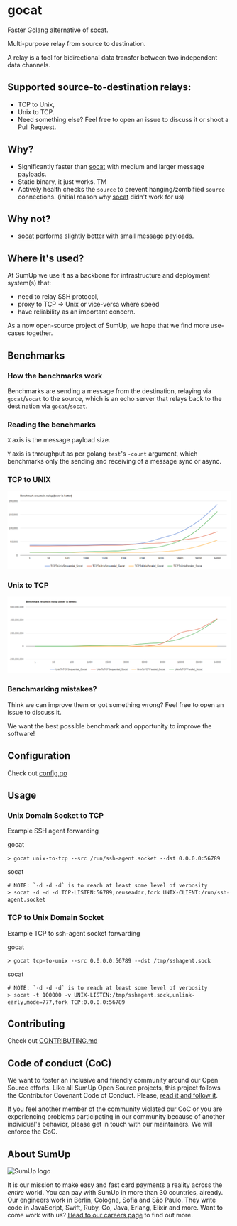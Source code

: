 # gocat

Faster Golang alternative of [socat].

Multi-purpose relay from source to destination.

A relay is a tool for bidirectional data transfer between two independent data
channels.

## Supported source-to-destination relays:

* TCP to Unix,
* Unix to TCP.
* Need something else? Feel free to open an issue to discuss it or shoot a Pull Request.

## Why?

* Significantly faster than [socat] with medium and larger message payloads.
* Static binary, it just works. TM
* Actively health checks the `source` to prevent hanging/zombified `source` connections. (initial reason why [socat] didn't work for us)

## Why not?

* [socat] performs slightly better with small message payloads.

## Where it's used?

At SumUp we use it as a backbone for infrastructure and deployment system(s) that:
* need to relay SSH protocol, 
* proxy to TCP -> Unix or vice-versa where speed
* have reliability as an important concern.

As a now open-source project of SumUp, we hope that we find more use-cases together.

## Benchmarks

### How the benchmarks work

Benchmarks are sending a message from the destination, relaying via `gocat`/`socat` 
 to the source, which is an echo server that relays back to the destination via `gocat`/`socat`.
 
### Reading the benchmarks

`X` axis is the message payload size.

`Y` axis is throughput as per golang `test`'s `-count` argument, which benchmarks only
 the sending and receiving of a message sync or async.

### TCP to UNIX

![tcp-to-unix](/assets/tcp-to-unix.png)

### Unix to TCP

![unix-to-tcp](/assets/unix-to-tcp.png)

### Benchmarking mistakes?

Think we can improve them or got something wrong? Feel free to open an issue to discuss it.

We want the best possible benchmark and opportunity to improve the software!

## Configuration

Check out [config.go](./internal/config/config.go)

## Usage

### Unix Domain Socket to TCP

Example SSH agent forwarding

gocat

```shell
> gocat unix-to-tcp --src /run/ssh-agent.socket --dst 0.0.0.0:56789
```

socat

```shell
# NOTE: `-d -d -d` is to reach at least some level of verbosity
> socat -d -d -d TCP-LISTEN:56789,reuseaddr,fork UNIX-CLIENT:/run/ssh-agent.socket
```

### TCP to Unix Domain Socket

Example TCP to ssh-agent socket forwarding

gocat

```shell
> gocat tcp-to-unix --src 0.0.0.0:56789 --dst /tmp/sshagent.sock
```

socat

```shell
# NOTE: `-d -d -d` is to reach at least some level of verbosity
> socat -t 100000 -v UNIX-LISTEN:/tmp/sshagent.sock,unlink-early,mode=777,fork TCP:0.0.0.0:56789
```

## Contributing

Check out [CONTRIBUTING.md](./CONTRIBUTING.md)

## Code of conduct (CoC)
 
We want to foster an inclusive and friendly community around our Open Source efforts. Like all SumUp Open Source projects, this project follows the Contributor Covenant Code of Conduct. Please, [read it and follow it](CODE_OF_CONDUCT.md).
 
If you feel another member of the community violated our CoC or you are experiencing problems participating in our community because of another individual's behavior, please get in touch with our maintainers. We will enforce the CoC.

## About SumUp
 
![SumUp logo](https://raw.githubusercontent.com/sumup-oss/assets/master/sumup-logo.svg?sanitize=true)
 
It is our mission to make easy and fast card payments a reality across the *entire* world. You can pay with SumUp in more than 30 countries, already. Our engineers work in Berlin, Cologne, Sofia and Sāo Paulo. They write code in JavaScript, Swift, Ruby, Go, Java, Erlang, Elixir and more. Want to come work with us? [Head to our careers page](https://sumup.com/careers) to find out more.

[socat]: https://github.com/craSH/socat
